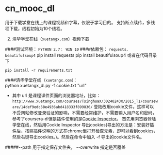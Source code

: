cn_mooc_dl
==========
用于下载学堂在线上的课程视频和字幕，仅限于学习目的。
支持断点续传，多线程下载，线程初始为10个线程。

2. 清华学堂在线（`xuetangx.com`）视频下载

####测试环境：   `PYTHON 2.7； WIN 10`
####依赖包： `requests， beautifulsoup4`
	pip install requests
	pip install beautifulsoup4
或者在代码目录下
	
	pip install -r requirements.txt 

####清华学堂在线（`xuetangx.com`）：    
    python xuetangx_dl.py  -f cookie.txt "url"
    
* 其中 url 是课程课件页面的浏览器地址，比如：
`http://www.xuetangx.com/courses/TsinghuaX/30240243X/2015_T1/courseware/14def9edc58e4936abd418333f899836/`
登陆改用cookie文件，这样可以不受网站修改登录验证的影响，不需要经常维护，不需要输入用户名和密码，参考了coursera-dl但是插件使用的是[Cookie Inspector](https://chrome.google.com/webstore/detail/cookie-inspector/jgbbilmfbammlbbhmmgaagdkbkepnijn?utm_source=chrome-app-launcher-info-dialog)。
首先用浏览器登陆学堂在线，然后用Cookie Inspector 导出cookies(导出的方法是：安装好插件后，按照插件说明的方式在chrome里打开检查元素，即可以看到cookies，然后右键导出cookies。)。然后在命令中加入 -f 导出的cookie文件名。

#####--path 用于指定保存文件夹， --overwrite 指定是否覆盖


